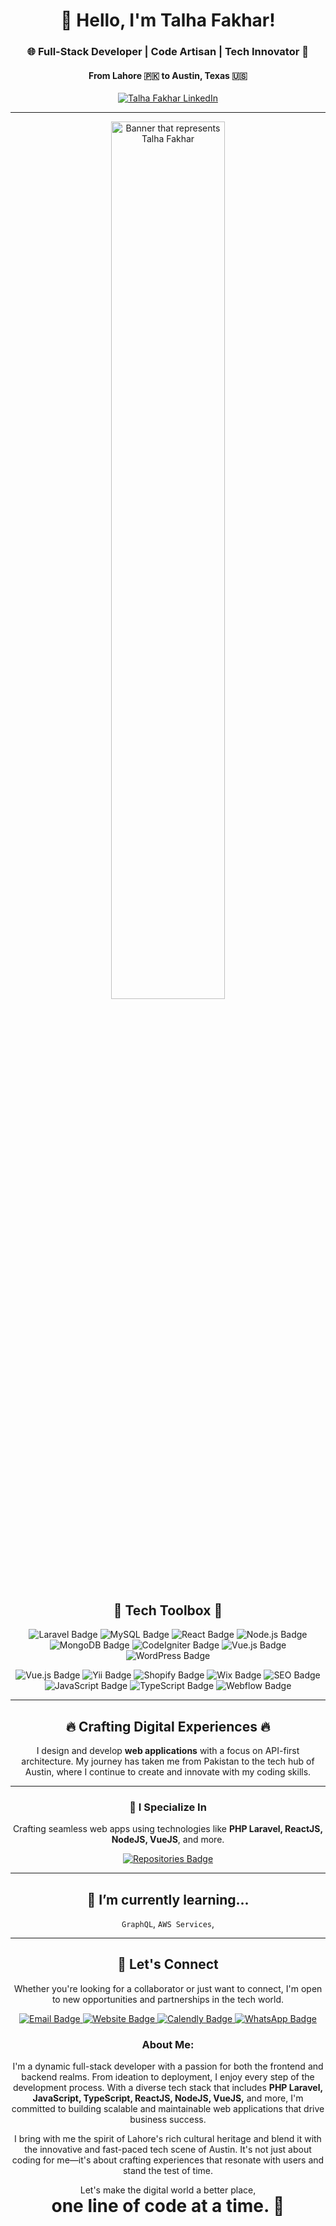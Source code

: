 <h1 align="center">👋 Hello, I'm Talha Fakhar!</h1>
<h3 align="center">🌐 Full-Stack Developer | Code Artisan | Tech Innovator 🚀</h3>
<h4 align="center">From Lahore 🇵🇰 to Austin, Texas 🇺🇸</h4>

<p align="center">
  <a href="https://www.linkedin.com/in/talhafakhar"><img src="https://img.shields.io/badge/LinkedIn-Talha%20Fakhar-blue?style=for-the-badge&logo=linkedin" alt="Talha Fakhar LinkedIn"></a>
</p>

---

<div align="center">
  <img src="https://talhafakhar.com/wp-content/uploads/2023/11/talhafakhar_banner.jpeg" style="width: 60%;" alt="Banner that represents Talha Fakhar">
</div>

<h2 align="center">💼 Tech Toolbox 🧰</h2>

<p align="center">
  <!-- Laravel -->
  <img src="https://img.shields.io/badge/Laravel-F55247?style=for-the-badge&logo=laravel&logoColor=white" alt="Laravel Badge"/>
  <!-- MySQL -->
  <img src="https://img.shields.io/badge/MySQL-4479A1?style=for-the-badge&logo=mysql&logoColor=white" alt="MySQL Badge"/>
  <!-- React -->
  <img src="https://img.shields.io/badge/React-61DAFB?style=for-the-badge&logo=react&logoColor=black" alt="React Badge"/>
  <!-- Node.js -->
  <img src="https://img.shields.io/badge/Node.js-339933?style=for-the-badge&logo=node-dot-js&logoColor=white" alt="Node.js Badge"/>
  <!-- MongoDB -->
  <img src="https://img.shields.io/badge/MongoDB-47A248?style=for-the-badge&logo=mongodb&logoColor=white" alt="MongoDB Badge"/>
  <!-- CodeIgniter -->
  <img src="https://img.shields.io/badge/CodeIgniter-EF4223?style=for-the-badge&logo=codeigniter&logoColor=white" alt="CodeIgniter Badge"/>
  <!-- Vue.js -->
  <img src="https://img.shields.io/badge/Vue.js-4FC08D?style=for-the-badge&logo=vue-dot-js&logoColor=white" alt="Vue.js Badge"/>
  <!-- WordPress -->
  <img src="https://img.shields.io/badge/WordPress-21759B?style=for-the-badge&logo=wordpress&logoColor=white" alt="WordPress Badge"/>
  
</p>

<p align="center">
  <!-- Vue.js -->
  <img src="https://img.shields.io/badge/Vue.js-4FC08D?style=for-the-badge&logo=vue-dot-js&logoColor=white" alt="Vue.js Badge"/>
  <!-- Yii -->
  <img src="https://img.shields.io/badge/Yii-2A2A2A?style=for-the-badge&logo=yii&logoColor=white" alt="Yii Badge"/>
  <!-- Shopify -->
  <img src="https://img.shields.io/badge/Shopify-7AB55C?style=for-the-badge&logo=shopify&logoColor=white" alt="Shopify Badge"/>
  <!-- Wix -->
  <img src="https://img.shields.io/badge/Wix-000000?style=for-the-badge&logo=wix&logoColor=white" alt="Wix Badge"/>
  <!-- SEO -->
  <img src="https://img.shields.io/badge/SEO-20232A?style=for-the-badge" alt="SEO Badge"/>
    <!-- JavaScript -->
  <img src="https://img.shields.io/badge/JavaScript-F7DF1E?style=for-the-badge&logo=javascript&logoColor=black" alt="JavaScript Badge"/>
  <!-- TypeScript -->
  <img src="https://img.shields.io/badge/TypeScript-3178C6?style=for-the-badge&logo=typescript&logoColor=white" alt="TypeScript Badge"/>
  <!-- Webflow -->
  <img src="https://img.shields.io/badge/Webflow-4353FF?style=for-the-badge&logo=webflow&logoColor=white" alt="Webflow Badge"/>
</p>

---

<h2 align="center">🔥 Crafting Digital Experiences 🔥</h2>
<p align="center">
  I design and develop <b>web applications</b> with a focus on API-first architecture. My journey has taken me from Pakistan to the tech hub of Austin, where I continue to create and innovate with my coding skills.
</p>

---

<h3 align="center">🚀 I Specialize In</h3>
<p align="center">
  Crafting seamless web apps using technologies like <b>PHP Laravel, ReactJS, NodeJS, VueJS</b>, and more.
</p>

<p align="center">
  <a href="https://github.com/TalhaFakhar?tab=repositories">
    <img src="https://img.shields.io/badge/Check_Out-My_Repositories-green?style=for-the-badge" alt="Repositories Badge"/>
  </a>
</p>

---

<h2 align="center">🌱 I’m currently learning...</h2>
<p align="center">
  <!-- Put things you are learning here -->
  <code>GraphQL</code>,
  <code>AWS Services</code>,
  <!-- Add more as you like -->
</p>

---

<h2 align="center">🤝 Let's Connect</h2>
<p align="center">
  Whether you're looking for a collaborator or just want to connect, I'm open to new opportunities and partnerships in the tech world.
</p>

<p align="center">
  <!-- Email -->
  <a href="mailto:hello@talhafakhar.com">
    <img src="https://img.shields.io/badge/Email-Me-D14836?style=for-the-badge&logo=gmail&logoColor=white" alt="Email Badge"/>
  </a>
  <!-- Website -->
  <a href="https://talhafakhar.com/">
    <img src="https://img.shields.io/badge/Website-talhafakhar.com-1F425F?style=for-the-badge&logo=google-chrome&logoColor=white" alt="Website Badge"/>
  </a>
  <!-- Calendly -->
  <a href="https://calendly.com/talhafakhar/discoverycall">
    <img src="https://img.shields.io/badge/Calendly-Discovery_Call-00A2FF?style=for-the-badge&logo=calendly&logoColor=white" alt="Calendly Badge"/>
  </a>
  <!-- WhatsApp -->
  <a href="https://wa.me/+15067004391">
    <img src="https://img.shields.io/badge/WhatsApp-+1 506 700 4391-25D366?style=for-the-badge&logo=whatsapp&logoColor=white" alt="WhatsApp Badge"/>
  </a>
</p>


<h3 align="center">About Me:</h3>
<p align="center">
  I'm a dynamic full-stack developer with a passion for both the frontend and backend realms. From ideation to deployment, I enjoy every step of the development process. With a diverse tech stack that includes <b>PHP Laravel, JavaScript, TypeScript, ReactJS, NodeJS, VueJS,</b> and more, I'm committed to building scalable and maintainable web applications that drive business success.
</p>

<p align="center">
  I bring with me the spirit of Lahore's rich cultural heritage and blend it with the innovative and fast-paced tech scene of Austin. It's not just about coding for me—it's about crafting experiences that resonate with users and stand the test of time.
</p>

<p align="center">
  Let's make the digital world a better place,
  <br>
  <span style="font-size:2em;"><strong>one line of code at a time. 🚀</strong></span>
</p>


